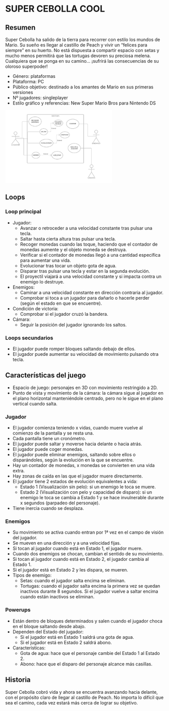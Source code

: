 # SUPER CEBOLLA COOL

## Resumen
Super Cebolla ha salido de la tierra para recorrer con estilo los mundos de Mario. Su sueño es llegar al castillo de Peach y vivir un “felices para siempre” en su huerto. No está dispuesta a compartir espacio con setas y mucho menos permitirá que las tortugas devoren su preciosa melena. Cualquiera que se ponga en su camino… ¡sufrirá las consecuencias de su oloroso superpoder!

* Género: plataformas
* Plataforma: PC
* Público objetivo: destinado a los amantes de Mario en sus primeras versiones
* Nº jugadores: singleplayer 
* Estilo gráfico y referencias: New Super Mario Bros para Nintendo DS

<img src="PLATAFORMAS.png" style="zoom: 33%;" />

## Loops
### Loop principal
* Jugador:
   * Avanzar o retroceder a una velocidad constante tras pulsar una tecla. 
   * Saltar hasta cierta altura tras pulsar una tecla.
   * Recoger monedas cuando las toque, haciendo que el contador de monedas aumente y el objeto moneda se destruya.
   * Verificar si el contador de monedas llegó a una cantidad específica para aumentar una vida.
   * Evolucionar tras tocar un objeto gota de agua.
   * Disparar tras pulsar una tecla y estar en la segunda evolución.
   * El proyectil viajará a una velocidad constante y si impacta contra un enemigo lo destruye.
* Enemigos:
   * Caminar a una velocidad constante en dirección contraria al jugador.
   * Comprobar si toca a un jugador para dañarlo o hacerle perder (según el estado en que se encuentre).
* Condición de victoria:
   * Comprobar si el jugador cruzó la bandera.
* Cámara:
   * Seguir la posición del jugador ignorando los saltos.



### Loops secundarios
* El jugador puede romper bloques saltando debajo de ellos.
* El jugador puede aumentar su velocidad de movimiento pulsando otra tecla.

## Características del juego
* Espacio de juego: personajes en 3D con movimiento restringido a 2D.
* Punto de vista y movimiento de la cámara: la cámara sigue al jugador en el plano horizontal manteniéndole centrado, pero no le sigue en el plano vertical cuando salta.
### Jugador
* El jugador comienza teniendo x vidas, cuando muere vuelve al comienzo de la pantalla y se resta una.
* Cada pantalla tiene un cronómetro.
* El jugador puede saltar y moverse hacia delante o hacia atrás.
* El jugador puede coger monedas.
* El jugador puede eliminar enemigos, saltando sobre ellos o disparándoles, según la evolución en la que se encuentre.
* Hay un contador de monedas, x monedas se convierten en una vida extra.
* Hay zonas de caída en las que el jugador muere directamente.
* El jugador tiene 2 estados de evolución equivalentes a vida:
   * Estado 1 (Visualización sin pelo): si un enemigo le toca se muere.
   * Estado 2 (Visualización con pelo y capacidad de disparo): si un enemigo le toca se cambia a Estado 1 y se hace invulnerable durante x segundos (parpadeo del personaje).
* Tiene inercia cuando se desplaza.
### Enemigos
* Su movimiento se activa cuando entran por 1ª vez en el campo de visión del jugador.
* Se mueven en una dirección y a una velocidad fijas.
* Si tocan al jugador cuando está en Estado 1, el jugador muere.
* Cuando dos enemigos se chocan, cambian el sentido de su movimiento.
* Si tocan al jugador cuando está en Estado 2, el jugador cambia al Estado 1.
* Si el jugador está en Estado 2 y les dispara, se mueren.
* Tipos de enemigo:
   * Setas: cuando el jugador salta encima se eliminan.
   * Tortugas: cuando el jugador salta encima la primera vez se quedan inactivos durante 8 segundos. Si el jugador vuelve a saltar encima cuando están inactivos se eliminan.

### Powerups
* Están dentro de bloques determinados y salen cuando el jugador choca en el bloque saltando desde abajo.
* Dependen del Estado del jugador:
   * Si el jugador está en Estado 1 saldrá una gota de agua.
   * Si el jugador está en Estado 2 saldrá abono.
* Características:
   * Gota de agua: hace que el personaje cambie del Estado 1 al Estado 2.
   * Abono: hace que el disparo del personaje alcance más casillas.

## Historia

Super Cebolla cobró vida y ahora se encuentra avanzando hacia delante, con el propósito claro de llegar al castillo de Peach. No importa lo difícil que sea el camino, cada vez estará más cerca de lograr su objetivo.







